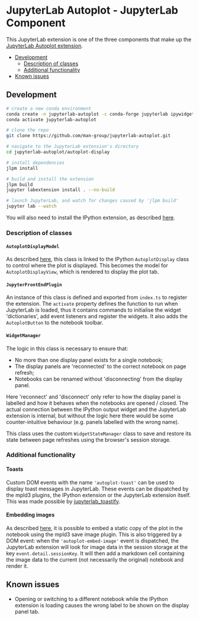 # JupyterLab Autoplot - JupyterLab Component

This JupyterLab extension is one of the three components that make up the [JupyterLab Autoplot extension](../README.md).

- [Development](#development)
  - [Description of classes](#description-of-classes)
  - [Additional functionality](#additional-functionality)
- [Known issues](#known-issues)

## Development

```sh
# create a new conda environment
conda create -n jupyterlab-autoplot -c conda-forge jupyterlab ipywidgets nodejs
conda activate jupyterlab-autoplot

# clone the repo
git clone https://github.com/man-group/jupyterlab-autoplot.git

# navigate to the JupyterLab extension's directory
cd jupyterlab-autoplot/autoplot-display

# install dependencies
jlpm install

# build and install the extension
jlpm build
jupyter labextension install . --no-build

# launch JupyterLab, and watch for changes caused by 'jlpm build'
jupyter lab --watch
```

You will also need to install the IPython extension, as described [here](../ipython-extension#development).

### Description of classes

#### `AutoplotDisplayModel`

As described [here](../ipython-extension#autoplotdisplay), this class is linked to the IPython `AutoplotDisplay` class to control where the plot is displayed. This becomes the model for `AutoplotDisplayView`, which is rendered to display the plot tab.

#### `JupyterFrontEndPlugin`

An instance of this class is defined and exported from `index.ts` to register the extension. The `activate` property defines the function to run when JupyterLab is loaded, thus it contains commands to initialise the widget 'dictionaries', add event listeners and register the widgets. It also adds the `AutoplotButton` to the notebook toolbar.

#### `WidgetManager`

The logic in this class is necessary to ensure that:

- No more than one display panel exists for a single notebook;
- The display panels are 'reconnected' to the correct notebook on page refresh;
- Notebooks can be renamed without 'disconnecting' from the display panel.

Here 'reconnect' and 'disconnect' only refer to how the display panel is labelled and how it behaves when the notebooks are opened / closed. The actual connection between the IPython output widget and the JupyterLab extension is internal, but without the logic here there would be some counter-intuitive behaviour (e.g. panels labelled with the wrong name).

This class uses the custom `WidgetStateManager` class to save and restore its state between page refreshes using the browser's session storage.

### Additional functionality

#### Toasts

Custom DOM events with the name `'autoplot-toast'` can be used to display toast messages in JupyterLab. These events can be dispatched by the mpld3 plugins, the IPython extension or the JupyterLab extension itself. This was made possible by [jupyterlab_toastify](https://www.npmjs.com/package/jupyterlab_toastify).

#### Embedding images

As described [here](../README.md#saving-or-exporting-the-plot), it is possible to embed a static copy of the plot in the notebook using the mpld3 save image plugin. This is also triggered by a DOM event: when the `'autoplot-embed-image'` event is dispatched, the JupyterLab extension will look for image data in the session storage at the key `event.detail.sessionKey`. It will then add a markdown cell containing the image data to the current (not necessarily the original) notebook and render it.

## Known issues

- Opening or switching to a different notebook while the IPython extension is loading causes the wrong label to be shown on the display panel tab.
